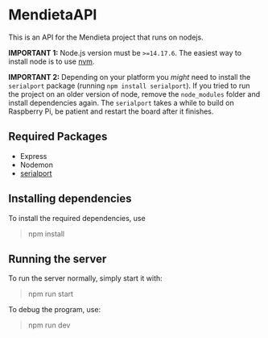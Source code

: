 # MendietaAPI
This is an API for the Mendieta project that runs on nodejs.

__IMPORTANT 1:__ Node.js version must be `>=14.17.6`. The easiest way to install node is to use [nvm](https://github.com/nvm-sh/nvm).

__IMPORTANT 2:__ Depending on your platform you _might_ need to install the `serialport` package (running `npm install serialport`). If you tried to run the project on an older version of node, remove the `node_modules` folder and install dependencies again. The `serialport` takes a while to build on Raspberry Pi, be patient and restart the board after it finishes.

## Required Packages
* Express
* Nodemon
* [serialport](https://www.npmjs.com/package/serialport)
  
## Installing dependencies
To install the required dependencies, use

> npm install

## Running the server
To run the server normally, simply start it with:

> npm run start

To debug the program, use:

> npm run dev
